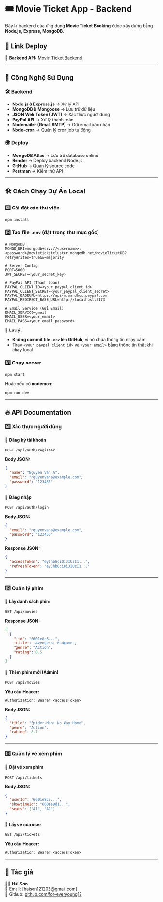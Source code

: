 
# 🎟️ Movie Ticket App - Backend

Đây là backend của ứng dụng **Movie Ticket Booking** được xây dựng bằng **Node.js, Express, MongoDB**.

## 🚀 Link Deploy  
🔗 **Backend API:** [Movie Ticket Backend](https://movie-ticket-backend-k4wm.onrender.com/)  

---

## 📌 Công Nghệ Sử Dụng  
### **🛠 Backend**
- **Node.js & Express.js** → Xử lý API  
- **MongoDB & Mongoose** → Lưu trữ dữ liệu  
- **JSON Web Token (JWT)** → Xác thực người dùng  
- **PayPal API** → Xử lý thanh toán  
- **Nodemailer (Gmail SMTP)** → Gửi email xác nhận  
- **Node-cron** → Quản lý cron job tự động  

### **🌍 Deploy**
- **MongoDB Atlas** → Lưu trữ database online  
- **Render** → Deploy backend Node.js  
- **GitHub** → Quản lý source code  
- **Postman** → Kiểm thử API  

---

## 🛠 Cách Chạy Dự Án Local  
### 1️⃣ **Cài đặt các thư viện**  
```sh
npm install
```

### 2️⃣ **Tạo file `.env`** (đặt trong thư mục gốc)  
```env
# MongoDB
MONGO_URI=mongodb+srv://<username>:<password>@movieticketcluster.mongodb.net/MovieTicketDB?retryWrites=true&w=majority

# Server Config
PORT=5000
JWT_SECRET=<your_secret_key>

# PayPal API (Thanh toán)
PAYPAL_CLIENT_ID=<your_paypal_client_id>
PAYPAL_CLIENT_SECRET=<your_paypal_client_secret>
PAYPAL_BASEURL=https://api-m.sandbox.paypal.com
PAYPAL_REDIRECT_BASE_URL=http://localhost:5173

# Email Service (Gửi Email)
EMAIL_SERVICE=gmail
EMAIL_USER=<your_email>
EMAIL_PASS=<your_email_password>
```

🔴 **Lưu ý:**  
- **Không commit file `.env` lên GitHub**, vì nó chứa thông tin nhạy cảm.  
- Thay `<your_paypal_client_id>` và `<your_email>` bằng thông tin thật khi chạy local.  

### 3️⃣ **Chạy server**  
```sh
npm start
```
Hoặc nếu có **nodemon**:  
```sh
npm run dev
```

---

## 🔥 API Documentation  

### **1️⃣ Xác thực người dùng**  
#### 🔹 Đăng ký tài khoản  
```http
POST /api/auth/register
```
**Body JSON:**  
```json
{
  "name": "Nguyen Van A",
  "email": "nguyenvana@example.com",
  "password": "123456"
}
```

#### 🔹 Đăng nhập  
```http
POST /api/auth/login
```
**Body JSON:**  
```json
{
  "email": "nguyenvana@example.com",
  "password": "123456"
}
```
**Response JSON:**  
```json
{
  "accessToken": "eyJhbGciOiJIUzI1...",
  "refreshToken": "eyJhbGciOiJIUzI1..."
}
```

---

### **2️⃣ Quản lý phim**
#### 🔹 Lấy danh sách phim  
```http
GET /api/movies
```
**Response JSON:**  
```json
[
  {
    "_id": "6601e8c5...",
    "title": "Avengers: Endgame",
    "genre": "Action",
    "rating": 8.5
  }
]
```

#### 🔹 Thêm phim mới (Admin)  
```http
POST /api/movies
```
**Yêu cầu Header:**  
```http
Authorization: Bearer <accessToken>
```
**Body JSON:**  
```json
{
  "title": "Spider-Man: No Way Home",
  "genre": "Action",
  "rating": 8.7
}
```

---

### **3️⃣ Quản lý vé xem phim**  
#### 🔹 Đặt vé xem phim  
```http
POST /api/tickets
```
**Body JSON:**  
```json
{
  "userId": "6601e8c5...",
  "showtimeId": "6601e9d1...",
  "seats": ["A1", "A2"]
}
```

#### 🔹 Lấy vé của user  
```http
GET /api/tickets
```
**Yêu cầu Header:**  
```http
Authorization: Bearer <accessToken>
```

---

## 📝 **Tác giả**
👨‍💻 **Hải Sơn**  
📧 Email: [haison121202@gmail.com]  
📌 Github: [github.com/for-everyoung12](https://github.com/for-everyoung12)
